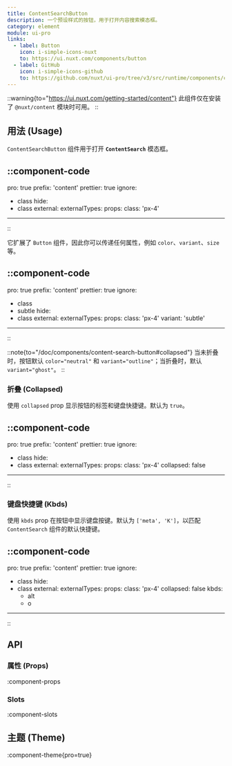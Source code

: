 ```yaml
---
title: ContentSearchButton
description: 一个预设样式的按钮，用于打开内容搜索模态框。
category: element
module: ui-pro
links:
  - label: Button
    icon: i-simple-icons-nuxt
    to: https://ui.nuxt.com/components/button
  - label: GitHub
    icon: i-simple-icons-github
    to: https://github.com/nuxt/ui-pro/tree/v3/src/runtime/components/content/ContentSearchButton.vue
---
```


::warning{to="https://ui.nuxt.com/getting-started/content"}
此组件仅在安装了 `@nuxt/content` 模块时可用。
::

## 用法 (Usage)

`ContentSearchButton` 组件用于打开 **`ContentSearch`** 模态框。

::component-code
---
pro: true
prefix: 'content'
prettier: true
ignore:
  - class
hide:
  - class
external:
externalTypes:
props:
  class: 'px-4'
---
::

它扩展了 `Button` 组件，因此你可以传递任何属性，例如 `color`、`variant`、`size` 等。

::component-code
---
pro: true
prefix: 'content'
prettier: true
ignore:
  - class
  - subtle
hide:
  - class
external:
externalTypes:
props:
  class: 'px-4'
  variant: 'subtle'
---
::

::note{to="/doc/components/content-search-button#collapsed"}
当未折叠时，按钮默认 `color="neutral"` 和 `variant="outline"`；当折叠时，默认 `variant="ghost"`。
::

### 折叠 (Collapsed)

使用 `collapsed` prop 显示按钮的标签和键盘快捷键。默认为 `true`。

::component-code
---
pro: true
prefix: 'content'
prettier: true
ignore:
  - class
hide:
  - class
external:
externalTypes:
props:
  class: 'px-4'
  collapsed: false
---
::

### 键盘快捷键 (Kbds)

使用 `kbds` prop 在按钮中显示键盘按键。默认为 `['meta', 'K']`，以匹配 `ContentSearch` 组件的默认快捷键。

::component-code
---
pro: true
prefix: 'content'
prettier: true
ignore:
  - class
hide:
  - class
external:
externalTypes:
props:
  class: 'px-4'
  collapsed: false
  kbds:
    - alt
    - o
---
::

## API

### 属性 (Props)

:component-props

### Slots

:component-slots

## 主题 (Theme)

:component-theme{pro=true}
